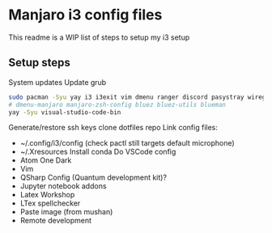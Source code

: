 # Manjaro i3 config files

This readme is a WIP list of steps to setup my i3 setup

## Setup steps

System updates
Update grub
```bash
sudo pacman -Syu yay i3 i3exit vim dmenu ranger discord pasystray wireguard-tools network-manager-applet rxvt-unicode base-devel libreoffice feh kdeconnect
# dmenu-manjaro manjaro-zsh-config bluez bluez-utils blueman
yay -Syu visual-studio-code-bin
```
Generate/restore ssh keys
clone dotfiles repo
Link config files:
- ~/.config/i3/config (check pactl still targets default microphone)
- ~/.Xresources
Install conda
Do VSCode config
- Atom One Dark
- Vim
- QSharp Config (Quantum development kit)?
- Jupyter notebook addons
- Latex Workshop
- LTex spellchecker
- Paste image (from mushan)
- Remote development
